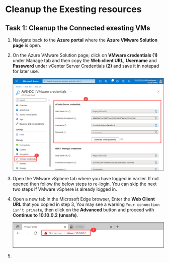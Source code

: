 # Cleanup the Exesting resources

## Task 1: Cleanup the Connected exesting VMs

1. Navigate back to the **Azure portal** where the **Azure VMware Solution page** is open.

1. On the Azure VMware Solution page; click on **VMware credentials (1)** under Manage tab and then copy the **Web client URL**, **Username** and **Password** under vCenter Server Credentials **(2)** and save it in notepad for later use.

   ![](../Images/3.2.jpg)

1. Open the VMware vSphere tab where you have logged in earlier. If not opened then follow the below steps to re-login. You can skip the next two steps if VMware vSphere is already logged in.

1. Open a new tab in the Microsoft Edge browser, Enter the **Web Client URL** that you copied in step 3, You may see a warning `Your connection isn't private`, then click on the **Advanced** button and proceed with **Continue to 10.10.0.2 (unsafe)**. 

   ![](../Images/new3..2.jpg)

1. 
